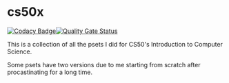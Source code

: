 # cs50x

[![Codacy Badge](https://api.codacy.com/project/badge/Grade/857fb1e0aba14a2490d0280840b33be6)](https://app.codacy.com/app/agucova/cs50x?utm_source=github.com&utm_medium=referral&utm_content=agucova/cs50x&utm_campaign=Badge_Grade_Dashboard)[![Quality Gate Status](https://sonarcloud.io/api/project_badges/measure?project=agucova_cs50x&metric=alert_status)](https://sonarcloud.io/dashboard?id=agucova_cs50x)

This is a collection of all the psets I did for CS50's Introduction to Computer Science.

Some psets have two versions due to me starting from scratch after procastinating for a long time.
